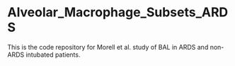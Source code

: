 # Alveolar_Macrophage_Subsets_ARDS

This is the code repository for Morell et al. study of BAL in ARDS and non-ARDS intubated patients.
